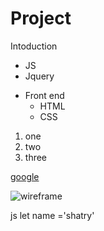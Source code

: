 


<!-- heading part  -->
# Project <name of the project >

Intoduction  

<!-- ##h2

######h6 -->

<!-- unorder list list  -->
* JS
* Jquery
- Front end 
    * HTML
    * CSS

<!-- older list   -->

1. one 
2. two
3. three

<!-- linkes    -->

[google](http://google.com)

<!-- images   -->

![wireframe](http://google.com)


js
let name ='shatry'